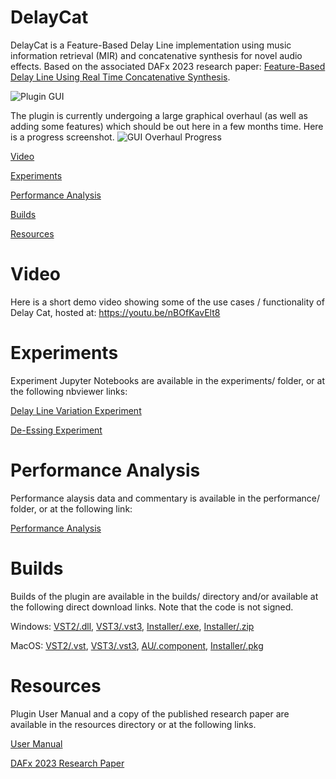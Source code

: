 # DelayCat

DelayCat is a Feature-Based Delay Line implementation using music information retrieval (MIR) and concatenative synthesis for novel audio effects. Based on the associated DAFx 2023 research paper: [Feature-Based Delay Line Using Real Time Concatenative Synthesis](https://www.dafx.de/paper-archive/search.php?q=Feature%20Based%20Delay%20Line%20Using%20Real-Time%20Concatenative%20Synthesis&years=2023).

![Plugin GUI](https://user-images.githubusercontent.com/105883026/169382590-f6219405-e84e-47ad-bcc4-d5c5e2df6a52.png)

The plugin is currently undergoing a large graphical overhaul (as well as adding some features) which should be out here in a few months time. Here is a progress screenshot.
![GUI Overhaul Progress](https://github.com/NiccoloAbate/DelayCat/assets/27022723/19f9b252-c8bf-46c0-ae46-614cfd79f410)


[Video](#video)

[Experiments](#experiments)

[Performance Analysis](#performance-analysis)

[Builds](#builds)

[Resources](#resources)

# Video
Here is a short demo video showing some of the use cases / functionality of Delay Cat, hosted at: https://youtu.be/nBOfKavElt8

# Experiments
Experiment Jupyter Notebooks are available in the experiments/ folder, or at the following nbviewer links:

[Delay Line Variation Experiment](https://nbviewer.org/github/NiccoloAbate/DelayCat/blob/main/experiments/Delay%20Line%20Variation%20Experiment.ipynb)

[De-Essing Experiment](https://nbviewer.org/github/NiccoloAbate/DelayCat/blob/main/experiments/De-Essing%20Experiment.ipynb)

# Performance Analysis
Performance alaysis data and commentary is available in the performance/ folder, or at the following link:

[Performance Analysis](https://github.com/NiccoloAbate/DelayCat/tree/main/performance)

# Builds
Builds of the plugin are available in the builds/ directory and/or available at the following direct download links. Note that the code is not signed.

Windows:
[VST2/.dll](https://drive.google.com/uc?export=download&id=1LLxzIOUIQB_jYO9AZuaFrL0Gl6w77o1J),
[VST3/.vst3](https://drive.google.com/uc?export=download&id=1n5T6lCepfRcb6jiZZNp-G6YIXjP1x8It),
[Installer/.exe](https://drive.google.com/uc?export=download&id=1xQHvmrac_OraFZJDvKY_MJNi4u1GNrnA),
[Installer/.zip](https://drive.google.com/uc?export=download&id=1PV8O7QhQamIvq5dDctRaA3HgIv5hTeVa)

MacOS: 
[VST2/.vst](https://drive.google.com/uc?export=download&id=17BK5VdnYgd1xWprADjqNsA6eVESlawXM),
[VST3/.vst3](https://drive.google.com/uc?export=download&id=1-sN5bcxDiknhVh_nyW2v_juEOtbGip-M),
[AU/.component](https://drive.google.com/uc?export=download&id=15uvwWO7dKLSH9DATIw8HZIHbdmoOlc_H),
[Installer/.pkg](https://drive.google.com/uc?export=download&id=1_lTqOzCLlQUo-88mUT3G2dudQJfvwqwu)

# Resources
Plugin User Manual and a copy of the published research paper are available in the resources directory or at the following links.

[User Manual](https://drive.google.com/uc?export=download&id=1dmZX_Htqt2VK9lp_zVEe2H0vORcoh2gL)

[DAFx 2023 Research Paper](https://www.dafx.de/paper-archive/search.php?q=Feature%20Based%20Delay%20Line%20Using%20Real-Time%20Concatenative%20Synthesis&years=2023)
